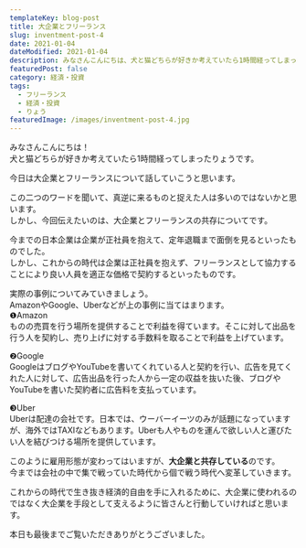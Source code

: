 ```yaml
---
templateKey: blog-post
title: 大企業とフリーランス
slug: inventment-post-4
date: 2021-01-04
dateModified: 2021-01-04
description: みなさんこんにちは、犬と猫どちらが好きか考えていたら1時間経ってしまったりょうです。今日は大企業とフリーランスについて話していこうと思います。この二つのワードを聞いて、真逆に来るものと捉えた人は多いのではないかと思います。しかし、今回伝えたいのは、大企業とフリーランスの共存についてです。今までの日本企業は企業が正社員を抱えて、定年退職まで面倒を見るといったものでした。しかし、これからの時代は企業は正社員を抱えず、フリーランスとして協力することにより良い人員を適正な価格で契約するといったものです。実際の事例についてみていきましょう。AmazonやGoogle、Uberなどが上の事例に当てはまります。まずは、私も契約しているAmazonについてです。❶Amazonはものの売買を行う場所を提供することで利益を得ています。そこに対して出品を行う人を契約し、売り上げに対する手数料を取ることで利益を上げています。❷次はGoogleです。GoogleはブログやYouTubeを書いてくれている人と契約を行い、広告を見てくれた人に対して、広告出品を行った人から一定の収益を抜いた後、ブログやYouTubeを書いた契約者に広告料を支払っています。❸最後はUberです。Uberは配達の会社です。日本では、ウーバーイーツのみが話題になっていますが、海外ではTAXIなどもあります。Uberも人やものを運んで欲しい人と運びたい人を結びつける場所を提供しています。このように雇用形態が変わってはいますが、大企業と共存しているのです。今までは会社の中で集で戦っていた時代から個で戦う時代へ変革していきます。これからの時代で生き抜き、経済的自由を手に入れるために、大企業に使われるのではなく、大企業を手段として支えるように皆さんと行動していければと思います。本日も最後までお読み下さりありがとうございました。
featuredPost: false
category: 経済・投資
tags:
  - フリーランス
  - 経済・投資
  - りょう
featuredImage: /images/inventment-post-4.jpg
---
```

みなさんこんにちは！<br>
犬と猫どちらが好きか考えていたら1時間経ってしまったりょうです。

今日は大企業とフリーランスについて話していこうと思います。

この二つのワードを聞いて、真逆に来るものと捉えた人は多いのではないかと思います。<br>
しかし、今回伝えたいのは、大企業とフリーランスの共存についてです。

今までの日本企業は企業が正社員を抱えて、定年退職まで面倒を見るといったものでした。<br>
しかし、これからの時代は企業は正社員を抱えず、フリーランスとして協力することにより良い人員を適正な価格で契約するといったものです。

実際の事例についてみていきましょう。<br>
AmazonやGoogle、Uberなどが上の事例に当てはまります。<br>
❶Amazon<br>
ものの売買を行う場所を提供することで利益を得ています。そこに対して出品を行う人を契約し、売り上げに対する手数料を取ることで利益を上げています。

❷Google<br>
GoogleはブログやYouTubeを書いてくれている人と契約を行い、広告を見てくれた人に対して、広告出品を行った人から一定の収益を抜いた後、ブログやYouTubeを書いた契約者に広告料を支払っています。

❸Uber<br>
Uberは配達の会社です。日本では、ウーバーイーツのみが話題になっていますが、海外ではTAXIなどもあります。Uberも人やものを運んで欲しい人と運びたい人を結びつける場所を提供しています。

このように雇用形態が変わってはいますが、<strong>大企業と共存している</strong>のです。<br>
今までは会社の中で集で戦っていた時代から個で戦う時代へ変革していきます。

これからの時代で生き抜き経済的自由を手に入れるために、大企業に使われるのではなく大企業を手段として支えるように皆さんと行動していければと思います。

本日も最後までご覧いただきありがとうございました。